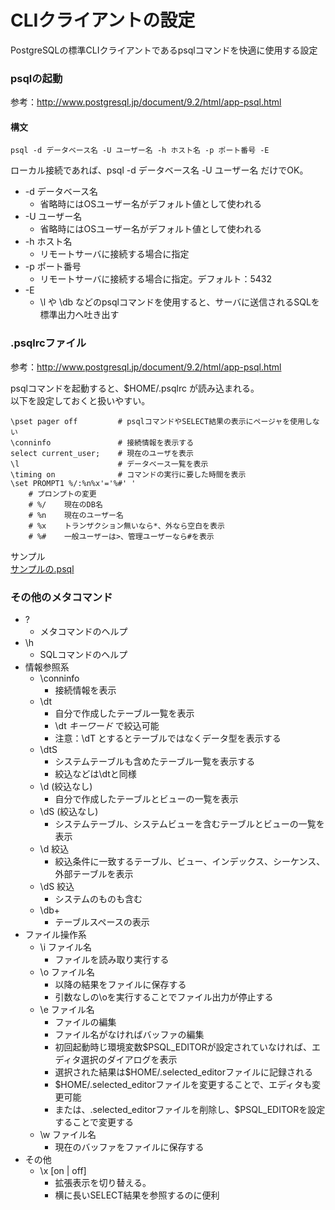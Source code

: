 # CLIクライアントの設定

PostgreSQLの標準CLIクライアントであるpsqlコマンドを快適に使用する設定  


### psqlの起動

参考：http://www.postgresql.jp/document/9.2/html/app-psql.html  

#### 構文

    psql -d データベース名 -U ユーザー名 -h ホスト名 -p ポート番号 -E 

ローカル接続であれば、psql -d データベース名 -U ユーザー名 だけでOK。  


+ -d データベース名
    + 省略時にはOSユーザー名がデフォルト値として使われる
+ -U ユーザー名
    + 省略時にはOSユーザー名がデフォルト値として使われる
+ -h ホスト名
    + リモートサーバに接続する場合に指定
+ -p ポート番号
    + リモートサーバに接続する場合に指定。デフォルト：5432
+ -E
    + \l や \db などのpsqlコマンドを使用すると、サーバに送信されるSQLを標準出力へ吐き出す



### .psqlrcファイル

参考：http://www.postgresql.jp/document/9.2/html/app-psql.html  


psqlコマンドを起動すると、$HOME/.psqlrc が読み込まれる。  
以下を設定しておくと扱いやすい。  

    \pset pager off         # psqlコマンドやSELECT結果の表示にページャを使用しない
    \conninfo               # 接続情報を表示する
    select current_user;    # 現在のユーザを表示
    \l                      # データベース一覧を表示
    \timing on              # コマンドの実行に要した時間を表示
    \set PROMPT1 %/:%n%x'='%#' '
        # プロンプトの変更
        # %/    現在のDB名
        # %n    現在のユーザー名
        # %x    トランザクション無いなら*、外なら空白を表示
        # %#    一般ユーザーは>、管理ユーザーなら#を表示

サンプル  
[サンプルの.psql](https://github.com/nakunaru/postgre_doc/blob/master/client_setup/.psqlrc)  


### その他のメタコマンド

+ \?
    + メタコマンドのヘルプ
+ \h
    + SQLコマンドのヘルプ
+ 情報参照系
    + \conninfo
        + 接続情報を表示
    + \dt
        + 自分で作成したテーブル一覧を表示
        + \dt *キーワード* で絞込可能
        + 注意：\dT とするとテーブルではなくデータ型を表示する
    + \dtS
        + システムテーブルも含めたテーブル一覧を表示する
        + 絞込などは\dtと同様
    + \d (絞込なし)
        + 自分で作成したテーブルとビューの一覧を表示
    + \dS (絞込なし)
        + システムテーブル、システムビューを含むテーブルとビューの一覧を表示
    + \d 絞込
        + 絞込条件に一致するテーブル、ビュー、インデックス、シーケンス、外部テーブルを表示
    + \dS 絞込
        + システムのものも含む
    + \db+
        + テーブルスペースの表示
+ ファイル操作系
    + \i ファイル名
        + ファイルを読み取り実行する
    + \o ファイル名
        + 以降の結果をファイルに保存する
        + 引数なしの\oを実行することでファイル出力が停止する
    + \e ファイル名
        + ファイルの編集
        + ファイル名がなければバッファの編集
        + 初回起動時じ環境変数$PSQL_EDITORが設定されていなければ、エディタ選択のダイアログを表示
        + 選択された結果は$HOME/.selected_editorファイルに記録される
        + $HOME/.selected_editorファイルを変更することで、エディタも変更可能
        + または、.selected_editorファイルを削除し、$PSQL_EDITORを設定することで変更する
    + \w ファイル名
        + 現在のバッファをファイルに保存する
+ その他
    + \x [on | off]
        + 拡張表示を切り替える。
        + 横に長いSELECT結果を参照するのに便利


